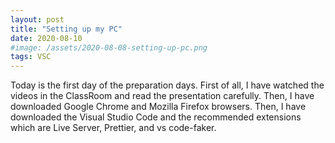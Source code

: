 ```yaml
---
layout: post
title: "Setting up my PC"
date: 2020-08-10
#image: /assets/2020-08-08-setting-up-pc.png
tags: VSC
---
```


Today is the first day of the preparation days. First of all, I have watched the videos in the ClassRoom and read the presentation carefully. Then, I have downloaded Google Chrome and Mozilla Firefox browsers. Then, I have downloaded the Visual Studio Code and the recommended extensions which are Live Server, Prettier, and vs code-faker.
